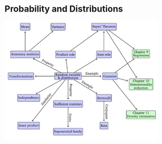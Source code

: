 # Probability and Distributions
![](Pasted%20image%2020221025185507.png)












































